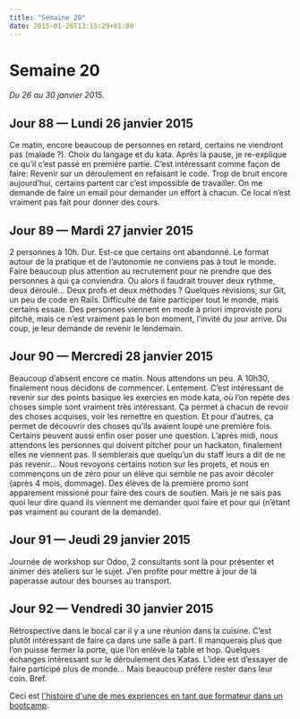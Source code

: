 ```yaml
---
title: "Semaine 20"
date: 2015-01-26T13:15:29+01:00
---
```


Semaine 20
==========

*Du 26 au 30 janvier 2015.*

Jour 88 — Lundi 26 janvier 2015
-------------------------------

Ce matin, encore beaucoup de personnes en retard, certains ne viendront
pas (malade ?). Choix du langage et du kata. Après la pause, je
re-explique ce qu’il c’est passé en première partie. C’est intéressant
comme façon de faire: Revenir sur un déroulement en refaisant le code.
Trop de bruit encore aujourd’hui, certains partent car c’est impossible
de travailler. On me demande de faire un email pour demander un effort à
chacun. Ce local n’est vraiment pas fait pour donner des cours.

Jour 89 — Mardi 27 janvier 2015
-------------------------------

2 personnes à 10h. Dur. Est-ce que certains ont abandonné. Le format
autour de la pratique et de l’autonomie ne conviens pas à tout le monde.
Faire beaucoup plus attention au recrutement pour ne prendre que des
personnes à qui ça conviendra. Ou alors il faudrait trouver deux rythme,
deux déroulé… Deux profs et deux méthodes ? Quelques révisions, sur Git,
un peu de code en Rails. Difficulté de faire participer tout le monde,
mais certains essaie. Des personnes viennent en mode à priori improviste
poru pitché, mais ce n’est vraiment pas le bon moment, l’invité du jour
arrive. Du coup, je leur demande de revenir le lendemain.

Jour 90 — Mercredi 28 janvier 2015
----------------------------------

Beaucoup d’absent encore ce matin. Nous attendons un peu. A 10h30,
finalement nous décidons de commencer. Lentement. C’est intéressant de
revenir sur des points basique les exercies en mode kata, où l’on repète
des choses simple sont vraiment très intéressant. Ça permet à chacun de
revoir des choses acquises, voir les remettre en question. Et pour
d’autres, ça permet de découvrir des choses qu’ils avaient loupé une
première fois. Certains peuvent aussi enfin oser poser une question.
L’après midi, nous attendons les personnes qui doivent pitcher pour un
hackaton, finalement elles ne viennent pas. Il semblerais que quelqu’un
du staff leurs a dit de ne pas revenir… Nous revoyons certains notion
sur les projets, et nous en commençons un de zéro pour un élève qui
semble ne pas avoir décoler (après 4 mois, dommage). Des élèves de la
première promo sont apparement missioné pour faire des cours de soutien.
Mais je ne sais pas quoi leur dire quand ils viennent me demander quoi
faire et pour qui (n’étant pas vraiment au courant de la demande).

Jour 91 — Jeudi 29 janvier 2015
-------------------------------

Journée de workshop sur Odoo, 2 consultants sont là pour présenter et
animer des ateliers sur le sujet. J’en profite pour mettre à jour de la
paperasse autour des bourses au transport.

Jour 92 — Vendredi 30 janvier 2015
----------------------------------

Rétrospective dans le bocal car il y a une réunion dans la cuisine.
C’est plutôt intéressant de faire ça dans une salle à part. Il
manquerais plus que l’on puisse fermer la porte, que l’on enlève la
table et hop. Quelques échanges intéressant sur le déroulement des
Katas. L’idée est d’essayer de faire participé plus de monde… Mais
beaucoup préfère rester dans leur coin. Bref.

Ceci est [l'histoire d'une de mes expriences en tant que formateur dans
un bootcamp](https://yaf.github.io/journal-d-un-formateur-en-2015/).
